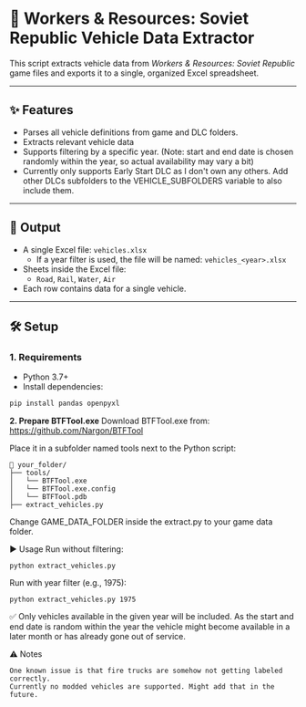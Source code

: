 # 🚛 Workers & Resources: Soviet Republic Vehicle Data Extractor

This script extracts vehicle data from *Workers & Resources: Soviet Republic* game files and exports it to a single, organized Excel spreadsheet.

---

## ✨ Features

- Parses all vehicle definitions from game and DLC folders.
- Extracts relevant vehicle data
- Supports filtering by a specific year. (Note: start and end date is chosen randomly within the year, so actual availability may vary a bit)
- Currently only supports Early Start DLC as I don't own any others. Add other DLCs subfolders to the VEHICLE_SUBFOLDERS variable to also include them.

---

## 📁 Output

- A single Excel file: `vehicles.xlsx`  
  - If a year filter is used, the file will be named: `vehicles_<year>.xlsx`
- Sheets inside the Excel file:
  - `Road`, `Rail`, `Water`, `Air`
- Each row contains data for a single vehicle.

---

## 🛠 Setup

### 1. Requirements

- Python 3.7+
- Install dependencies:

```bash
pip install pandas openpyxl
```

**2. Prepare BTFTool.exe**
Download BTFTool.exe from: https://github.com/Nargon/BTFTool

Place it in a subfolder named tools next to the Python script:
```
📁 your_folder/
├── tools/
│   └── BTFTool.exe
│   └── BTFTool.exe.config
│   └── BTFTool.pdb
├── extract_vehicles.py
```
Change GAME_DATA_FOLDER inside the extract.py to your game data folder.

▶️ Usage
Run without filtering:
```
python extract_vehicles.py
```
Run with year filter (e.g., 1975):
```
python extract_vehicles.py 1975
```
✅ Only vehicles available in the given year will be included. As the start and end date is random within the year the vehicle might become available in a later month or has already gone out of service.

⚠️ Notes

    One known issue is that fire trucks are somehow not getting labeled correctly.
    Currently no modded vehicles are supported. Might add that in the future.
